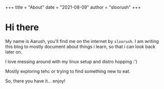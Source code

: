 +++
title = "About"
date = "2021-08-09"
author = "sloorush"
+++

# Hi there

My name is Aarush, you'll find me on the internet by `sloorush`. I am writing this blog to mostly document about things i learn, so that i can look back later on.

I love messing around with my linux setup and distro hopping :')

Mostly exploring tehc or trying to find something new to eat.

So, there you have it... enjoy!

